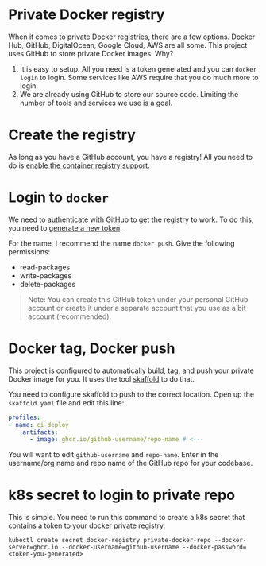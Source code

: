 # Private Docker registry

When it comes to private Docker registries, there are a few options. Docker Hub, GitHub, DigitalOcean, Google Cloud, AWS are all some. This project uses GitHub to store private Docker images. Why?

1. It is easy to setup. All you need is a token generated and you can `docker login` to login. Some services like AWS require that you do much more to login.
2. We are already using GitHub to store our source code. Limiting the number of tools and services we use is a goal.

# Create the registry

As long as you have a GitHub account, you have a registry! All you need to do is [enable the container registry support](https://docs.github.com/en/free-pro-team@latest/packages/getting-started-with-github-container-registry/enabling-improved-container-support).

# Login to `docker`

We need to authenticate with GitHub to get the registry to work. To do this, you need to [generate a new token](https://github.com/settings/tokens/new).

For the name, I recommend the name `docker push`. Give the following permissions:

- read-packages
- write-packages
- delete-packages

> Note: You can create this GitHub token under your personal GitHub account or create it under a separate account that you use as a bit account (recommended).

# Docker tag, Docker push

This project is configured to automatically build, tag, and push your private Docker image for you. It uses the tool [skaffold](https://skaffold.dev/docs/workflows/ci-cd/) to do that.

You need to configure skaffold to push to the correct location. Open up the `skaffold.yaml` file and edit this line:

```yaml
profiles:
- name: ci-deploy
    artifacts:
      - image: ghcr.io/github-username/repo-name # <---
```

You will want to edit `github-username` and `repo-name`. Enter in the username/org name and repo name of the GitHub repo for your codebase.

# k8s secret to login to private repo

This is simple. You need to run this command to create a k8s secret that contains a token to your docker private registry.

```
kubectl create secret docker-registry private-docker-repo --docker-server=ghcr.io --docker-username=github-username --docker-password=<token-you-generated>
```
